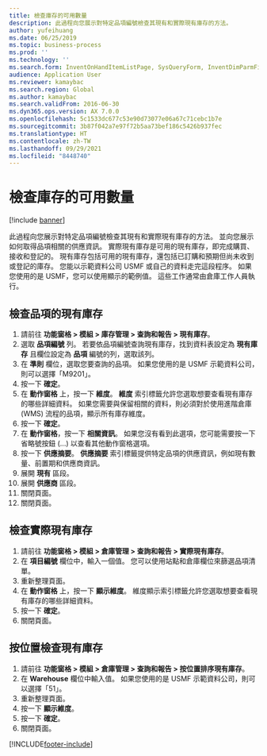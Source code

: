 ```yaml
---
title: 檢查庫存的可用數量
description: 此過程向您展示對特定品項編號檢查其現有和實際現有庫存的方法。
author: yufeihuang
ms.date: 06/25/2019
ms.topic: business-process
ms.prod: ''
ms.technology: ''
ms.search.form: InventOnHandItemListPage, SysQueryForm, InventDimParmFixed, InventSupply, DefaultDashboard, WHSInventPhysicalOnhand, WHSOnHand, InventOnhandItem
audience: Application User
ms.reviewer: kamaybac
ms.search.region: Global
ms.author: kamaybac
ms.search.validFrom: 2016-06-30
ms.dyn365.ops.version: AX 7.0.0
ms.openlocfilehash: 5c1533dc677c53e90d73077e06a67c71cebc1b7e
ms.sourcegitcommit: 3b87f042a7e97f72b5aa73bef186c5426b937fec
ms.translationtype: HT
ms.contentlocale: zh-TW
ms.lasthandoff: 09/29/2021
ms.locfileid: "8448740"
---
```

# <a name="check-the-availability-of-stock"></a>檢查庫存的可用數量

[!include [banner](../../includes/banner.md)]

此過程向您展示對特定品項編號檢查其現有和實際現有庫存的方法。 並向您展示如何取得品項相關的供應資訊。 實際現有庫存是可用的現有庫存，即完成購買、接收和登記的。 現有庫存包括可用的現有庫存，還包括已訂購和預期但尚未收到或登記的庫存。 您能以示範資料公司 USMF 或自己的資料走完這段程序。 如果您使用的是 USMF，您可以使用顯示的範例值。 這些工作通常由倉庫工作人員執行。


## <a name="check-on-hand-inventory-for-an-item"></a>檢查品項的現有庫存
1. 請前往 **功能窗格 > 模組 > 庫存管理 > 查詢和報告 > 現有庫存**。
2. 選取 **品項編號** 列。 若要依品項編號查詢現有庫存，找到資料表設定為 **現有庫存** 且欄位設定為 **品項** 編號的列，選取該列。
3. 在 **準則** 欄位，選取您要查詢的品項。 如果您使用的是 USMF 示範資料公司，則可以選擇「M9201」。  
4. 按一下 **確定**。
5. 在 **動作窗格** 上，按一下 **維度**。 **維度** 索引標籤允許您選取想要查看現有庫存的哪些詳細資料。 如果您需要與保留相關的資料，則必須對於使用進階倉庫 (WMS) 流程的品項，顯示所有庫存維度。
6. 按一下 **確定**。
7. 在 **動作窗格**，按一下 **相關資訊**。 如果您沒有看到此選項，您可能需要按一下省略號按鈕 (...) 以查看其他動作窗格選項。
8. 按一下 **供應摘要**。 **供應摘要** 索引標籤提供特定品項的供應資訊，例如現有數量、前置期和供應商資訊。  
9. 展開 **現有** 區段。
10. 展開 **供應商** 區段。
11. 關閉頁面。
12. 關閉頁面。

## <a name="check-physical-on-hand-inventory"></a>檢查實際現有庫存
1. 請前往 **功能窗格 > 模組 > 倉庫管理 > 查詢和報告 > 實際現有庫存**。
2. 在 **項目編號** 欄位中，輸入一個值。 您可以使用站點和倉庫欄位來篩選品項清單。 
3. 重新整理頁面。
4. 在 **動作窗格** 上，按一下 **顯示維度**。 維度顯示索引標籤允許您選取想要查看現有庫存的哪些詳細資料。
5. 按一下 **確定**。
6. 關閉頁面。

## <a name="check-on-hand-inventory-by-location"></a>按位置檢查現有庫存
1. 請前往 **功能窗格 > 模組 > 倉庫管理 > 查詢和報告 > 按位置排序現有庫存**。
2. 在 **Warehouse** 欄位中輸入值。 如果您使用的是 USMF 示範資料公司，則可以選擇「51」。  
3. 重新整理頁面。
4. 按一下 **顯示維度**。
5. 按一下 **確定**。
6. 關閉頁面。



[!INCLUDE[footer-include](../../../includes/footer-banner.md)]